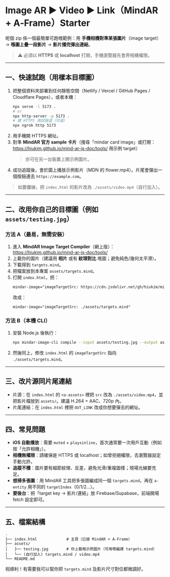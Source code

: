# Image AR ▶ Video ▶ Link（MindAR + A‑Frame）Starter

呢個 zip 係一個最簡單可跑嘅範例：用 **手機相機對準某張圖片**（image target）→ **喺圖上疊一段影片** → **影片播完彈出連結**。

> ⚠️ 必須以 **HTTPS** 或 **localhost** 打開，手機瀏覽器先會畀相機權限。

---

## 一、快速試跑（用樣本目標圖）

1. 把整個資料夾部署到任何靜態空間（Netlify / Vercel / GitHub Pages / Cloudflare Pages），或者本機：  
   ```bash
   npx serve -l 5173 .
   # or
   npx http-server -p 5173 .
   # 建 HTTPS 測試隧道（可選）
   npx ngrok http 5173
   ```
2. 用手機開 HTTPS 網址。
3. 對準 **MindAR 官方 sample 卡片**（搜尋「mindar card image」或打開：  
   https://hiukim.github.io/mind-ar-js-doc/tools/ 用示例 target）  
   > 亦可在另一台裝置上開示例圖片。
4. 成功追蹤後，會於圖上播放示例影片（MDN 的 flower.mp4）。片尾會彈出一個按鈕連去 `https://example.com`。

> 如要離線，把 `index.html` 的影片改為 `./assets/video.mp4`（自行加入）。

---

## 二、改用你自己的目標圖（例如 `assets/testing.jpg`）

### 方法 A（最易，無需安裝）
1. 進入 **MindAR Image Target Compiler**（網上版）：  
   https://hiukim.github.io/mind-ar-js-doc/tools/  
2. 上載你的圖片（建議用 **相片** 或有 **紋理對比** 嘅圖；避免純色/幾何太平滑）。  
3. 下載得到 `targets.mind`。  
4. 把檔案放到本專案 `assets/targets.mind`。  
5. 打開 `index.html`，把：  
   ```html
   mindar-image="imageTargetSrc: https://cdn.jsdelivr.net/gh/hiukim/mind-ar-js@1.2.3/examples/image-tracking/assets/card/targets.mind"
   ```
   改成：
   ```html
   mindar-image="imageTargetSrc: ./assets/targets.mind"
   ```

### 方法 B（本機 CLI）
1. 安裝 Node.js 後執行：  
   ```bash
   npx mindar-image-cli compile --input assets/testing.jpg --output assets/targets.mind
   ```
2. 然後同上，修改 `index.html` 的 `imageTargetSrc` 指向 `./assets/targets.mind`。

---

## 三、改片源同片尾連結

- 片源：在 `index.html` 的 `<a-assets>` 裡把 `src` 改為 `./assets/video.mp4`，並把影片檔放到 `assets/`。建議 H.264 + AAC、720p 內。  
- 片尾連結：在 `index.html` 裡把 `OUT_LINK` 改成你想要彈去的網址。

---

## 四、常見問題

- **iOS 自動播放**：需要 `muted` + `playsinline`，首次通常要一次用戶互動（例如按「允許相機」）。  
- **相機無權限**：請確保是 HTTPS 或 localhost；如曾拒絕權限，去瀏覽器設定手動允許。  
- **追蹤不穩**：圖片要有細節紋理、反差，避免光滑/重複圖樣；現場光線要充足。  
- **想掃多張圖**：用 MindAR 工具把多張圖編成同一個 `targets.mind`，再在 `a-entity` 用不同的 `targetIndex`（0/1/2…）。  
- **要後台**：把「target key → 影片/連結」放 Firebase/Supabase，前端開場 fetch 設定即可。

---

## 五、檔案結構
```
.
├── index.html             # 主頁（已接 MindAR + A‑Frame）
├── assets/
│   ├── testing.jpg        # 你上載嘅示例圖片（可用嚟編譯 targets.mind）
│   └── (自行加入) targets.mind / video.mp4
└── README.md
```

祝順利！有需要我可以幫你把 `targets.mind` 及影片尺寸對位都微調好。